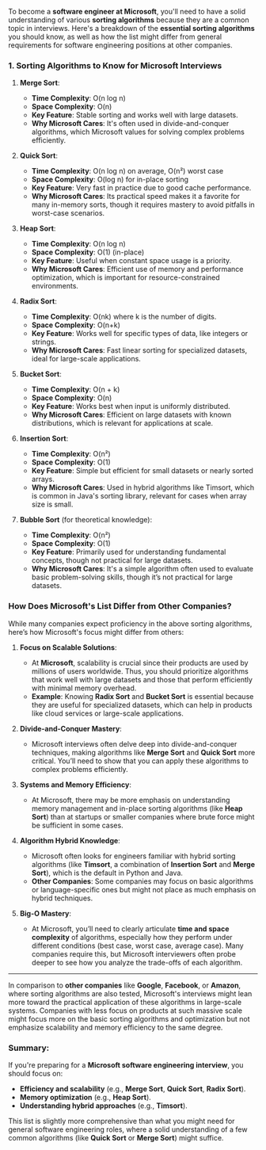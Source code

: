 To become a **software engineer at Microsoft**, you'll need to have a solid understanding of various **sorting algorithms** because they are a common topic in interviews. Here's a breakdown of the **essential sorting algorithms** you should know, as well as how the list might differ from general requirements for software engineering positions at other companies.

### **1. Sorting Algorithms to Know for Microsoft Interviews**

1. **Merge Sort**:
   - **Time Complexity**: O(n log n)
   - **Space Complexity**: O(n)
   - **Key Feature**: Stable sorting and works well with large datasets.
   - **Why Microsoft Cares**: It's often used in divide-and-conquer algorithms, which Microsoft values for solving complex problems efficiently.

2. **Quick Sort**:
   - **Time Complexity**: O(n log n) on average, O(n²) worst case
   - **Space Complexity**: O(log n) for in-place sorting
   - **Key Feature**: Very fast in practice due to good cache performance.
   - **Why Microsoft Cares**: Its practical speed makes it a favorite for many in-memory sorts, though it requires mastery to avoid pitfalls in worst-case scenarios.

3. **Heap Sort**:
   - **Time Complexity**: O(n log n)
   - **Space Complexity**: O(1) (in-place)
   - **Key Feature**: Useful when constant space usage is a priority.
   - **Why Microsoft Cares**: Efficient use of memory and performance optimization, which is important for resource-constrained environments.

4. **Radix Sort**:
   - **Time Complexity**: O(nk) where k is the number of digits.
   - **Space Complexity**: O(n+k)
   - **Key Feature**: Works well for specific types of data, like integers or strings.
   - **Why Microsoft Cares**: Fast linear sorting for specialized datasets, ideal for large-scale applications.

5. **Bucket Sort**:
   - **Time Complexity**: O(n + k)
   - **Space Complexity**: O(n)
   - **Key Feature**: Works best when input is uniformly distributed.
   - **Why Microsoft Cares**: Efficient on large datasets with known distributions, which is relevant for applications at scale.

6. **Insertion Sort**:
   - **Time Complexity**: O(n²)
   - **Space Complexity**: O(1)
   - **Key Feature**: Simple but efficient for small datasets or nearly sorted arrays.
   - **Why Microsoft Cares**: Used in hybrid algorithms like Timsort, which is common in Java's sorting library, relevant for cases when array size is small.

7. **Bubble Sort** (for theoretical knowledge):
   - **Time Complexity**: O(n²)
   - **Space Complexity**: O(1)
   - **Key Feature**: Primarily used for understanding fundamental concepts, though not practical for large datasets.
   - **Why Microsoft Cares**: It's a simple algorithm often used to evaluate basic problem-solving skills, though it’s not practical for large datasets.

### **How Does Microsoft's List Differ from Other Companies?**

While many companies expect proficiency in the above sorting algorithms, here’s how Microsoft's focus might differ from others:

1. **Focus on Scalable Solutions**:
   - At **Microsoft**, scalability is crucial since their products are used by millions of users worldwide. Thus, you should prioritize algorithms that work well with large datasets and those that perform efficiently with minimal memory overhead.
   - **Example**: Knowing **Radix Sort** and **Bucket Sort** is essential because they are useful for specialized datasets, which can help in products like cloud services or large-scale applications.

2. **Divide-and-Conquer Mastery**:
   - Microsoft interviews often delve deep into divide-and-conquer techniques, making algorithms like **Merge Sort** and **Quick Sort** more critical. You’ll need to show that you can apply these algorithms to complex problems efficiently.

3. **Systems and Memory Efficiency**:
   - At Microsoft, there may be more emphasis on understanding memory management and in-place sorting algorithms (like **Heap Sort**) than at startups or smaller companies where brute force might be sufficient in some cases.

4. **Algorithm Hybrid Knowledge**:
   - Microsoft often looks for engineers familiar with hybrid sorting algorithms (like **Timsort**, a combination of **Insertion Sort** and **Merge Sort**), which is the default in Python and Java.
   - **Other Companies**: Some companies may focus on basic algorithms or language-specific ones but might not place as much emphasis on hybrid techniques.

5. **Big-O Mastery**:
   - At Microsoft, you’ll need to clearly articulate **time and space complexity** of algorithms, especially how they perform under different conditions (best case, worst case, average case). Many companies require this, but Microsoft interviewers often probe deeper to see how you analyze the trade-offs of each algorithm.

---

In comparison to **other companies** like **Google**, **Facebook**, or **Amazon**, where sorting algorithms are also tested, Microsoft's interviews might lean more toward the practical application of these algorithms in large-scale systems. Companies with less focus on products at such massive scale might focus more on the basic sorting algorithms and optimization but not emphasize scalability and memory efficiency to the same degree.

### Summary:
If you're preparing for a **Microsoft software engineering interview**, you should focus on:
- **Efficiency and scalability** (e.g., **Merge Sort**, **Quick Sort**, **Radix Sort**).
- **Memory optimization** (e.g., **Heap Sort**).
- **Understanding hybrid approaches** (e.g., **Timsort**).

This list is slightly more comprehensive than what you might need for general software engineering roles, where a solid understanding of a few common algorithms (like **Quick Sort** or **Merge Sort**) might suffice.
